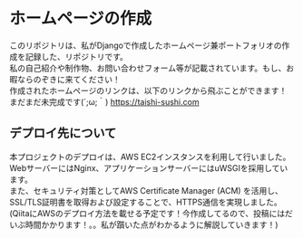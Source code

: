 # ホームページの作成
このリポジトリは、私がDjangoで作成したホームページ兼ポートフォリオの作成を記録した、リポジトリです。  
私の自己紹介や制作物、お問い合わせフォーム等が記載されています。もし、お暇ならのぞきに来てください！  
作成されたホームページのリンクは、以下のリンクから飛ぶことができます！  
まだまだ未完成です(´;ω;｀)
https://taishi-sushi.com  

## デプロイ先について
本プロジェクトのデプロイは、AWS EC2インスタンスを利用して行いました。  
WebサーバーにはNginx、アプリケーションサーバーにはuWSGIを採用しています。  
また、セキュリティ対策としてAWS Certificate Manager (ACM) を活用し、SSL/TLS証明書を取得および設定することで、HTTPS通信を実現しました。
(QiitaにAWSのデプロイ方法を載せる予定です！今作成してるので、投稿にはだいぶ時間かかります！。。私が躓いた点がわかるように解説していきます！)

